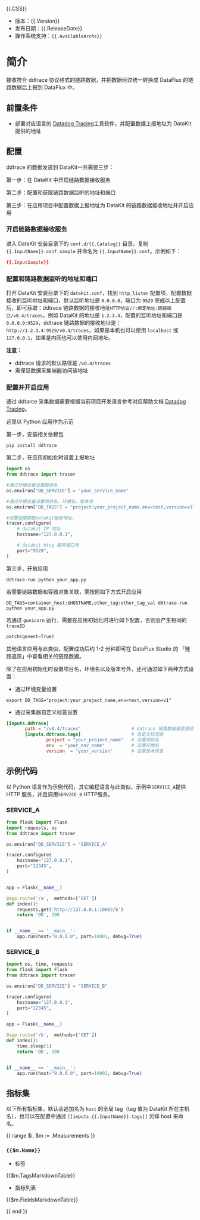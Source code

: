 {{.CSS}}

- 版本：{{.Version}}
- 发布日期：{{.ReleaseDate}}
- 操作系统支持：`{{.AvailableArchs}}`

# 简介

接收符合 ddtrace 协议格式的链路数据，并把数据经过统一转换成 DataFlux 的链路数据后上报到 DataFlux 中。

## 前置条件

- 部署对应语言的 [Datadog Tracing](https://docs.datadoghq.com/tracing/)工具软件，并配置数据上报地址为 DataKit 提供的地址

## 配置

ddtrace 的数据发送到 DataKit一共需要三步：

第一步：在 DataKit 中开启链路数据接收服务

第二步：配置和获取链路数据监听的地址和端口

第三步：在应用项目中配置数据上报地址为 DataKit 的链路数据接收地址并开启应用

### 开启链路数据接收服务

进入 DataKit 安装目录下的 `conf.d/{{.Catalog}}` 目录，复制 `{{.InputName}}.conf.sample` 并命名为 `{{.InputName}}.conf`。示例如下：

```toml
{{.InputSample}}
```

### 配置和链路数据监听的地址和端口

打开 DataKit 安装目录下的 `datakit.conf`，找到 `http_listen` 配置项，配置数据接收的监听地址和端口，默认监听地址是 `0.0.0.0`，端口为 `9529`
完成以上配置后，即可获取：ddtrace 链路数据的接收地址`HTTP协议//:绑定地址:链路端口/v0.4/traces`。例如 DataKit 的地址是 `1.2.3.4`，配置的监听地址和端口是 `0.0.0.0:9529`，ddtrace 链路数据的接收地址是： `http://1.2.3.4:9529/v0.4/traces`，如果是本机也可以使用 `localhost` 或 `127.0.0.1`，如果是内网也可以使用内网地址。

**注意：**

- ddtrace 请求的默认路径是 `/v0.4/traces`
- 需保证数据采集端能访问该地址

### 配置并开启应用

通过 ddtarce 采集数据需要根据当前项目开发语言参考对应帮助文档 [Datadog Tracing](https://github.com/DataDog)。

这里以 Python 应用作为示范

第一步，安装相关依赖包

```shell
pip install ddtrace
```

第二步，在应用初始化时设置上报地址

```python
import os
from ddtrace import tracer

#通过环境变量设置服务名
os.environ["DD_SERVICE"] = "your_service_name"

#通过环境变量设置项目名，环境名，版本号
os.environ["DD_TAGS"] = "project:your_project_name,env=test,version=v1"

#设置链路数据datakit接收地址，
tracer.configure(
    # datakit IP 地址
    hostname="127.0.0.1",

    # datakit http 服务端口号
    port="9529",
)
``` 

第三步，开启应用

```shell
ddtrace-run python your_app.py
``` 

若需要链路数据和容器对象关联，需按照如下方式开启应用

```shell
DD_TAGS=container_host:$HOSTNAME,other_tag:other_tag_val ddtrace-run python your_app.py
``` 

若通过 `gunicorn` 运行，需要在应用初始化时进行如下配置，否则会产生相同的 `traceID`

```python
patch(gevent=True)
```


其他语言应用与此类似，配置成功后约 1-2 分钟即可在 DataFlux Studio 的 「链路追踪」中查看相关的链路数据。

除了在应用初始化时设置项目名，环境名以及版本号外，还可通过如下两种方式设置：

- 通过环境变量设置

```shell
export DD_TAGS="project:your_project_name,env=test,version=v1"
```

- 通过采集器自定义标签设置

```toml
[inputs.ddtrace]
       path = "/v0.4/traces"                   # ddtrace 链路数据接收路径，默认与ddtrace官方定义的路径相同
       [inputs.ddtrace.tags]                   # 自定义标签组
               project = "your_project_name"   # 设置项目名
               env  = "your_env_name"          # 设置环境名
               version  = "your_version"       # 设置版本信息
```

## 示例代码

以 Python 语言作为示例代码，其它编程语言与此类似，示例中`SERVICE_A`提供 HTTP 服务，并且调用`SERVICE_B` HTTP服务。

### SERVICE_A

```python
from flask import Flask
import requests, os
from ddtrace import tracer

os.environ["DD_SERVICE"] = "SERVICE_A"

tracer.configure(
    hostname="127.0.0.1",
    port="12345",
)


app = Flask(__name__)

@app.route('/a',  methods=['GET'])
def index():
    requests.get('http://127.0.0.1:10002/b')
    return 'OK', 200


if __name__ == '__main__':
    app.run(host="0.0.0.0", port=10001, debug=True)
```

### SERVICE_B

```python
import os, time, requests
from flask import Flask
from ddtrace import tracer

os.environ["DD_SERVICE"] = "SERVICE_B"

tracer.configure(
    hostname="127.0.0.1",
    port="12345",
)

app = Flask(__name__)

@app.route('/b',  methods=['GET'])
def index():
    time.sleep(1)
    return 'OK', 200


if __name__ == '__main__':
    app.run(host="0.0.0.0", port=10002, debug=True)
```

## 指标集

以下所有指标集，默认会追加名为 `host` 的全局 tag（tag 值为 DataKit 所在主机名），也可以在配置中通过 `[[inputs.{{.InputName}}.tags]]` 另择 host 来命名。

{{ range $i, $m := .Measurements }}

### `{{$m.Name}}`

-  标签

{{$m.TagsMarkdownTable}}

- 指标列表

{{$m.FieldsMarkdownTable}}

{{ end }}



